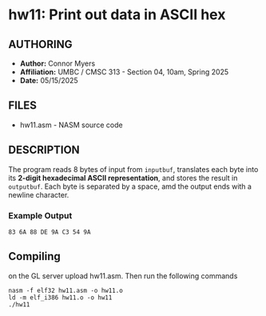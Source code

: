 # hw11: Print out data in ASCII hex

## AUTHORING
- **Author:** Connor Myers
- **Affiliation:** UMBC / CMSC 313 - Section 04, 10am, Spring 2025
- **Date:** 05/15/2025

## FILES
- hw11.asm    - NASM source code

## DESCRIPTION

The program reads 8 bytes of input from `inputbuf`, translates each byte into its **2-digit hexadecimal ASCII representation**, and stores the result in `outputbuf`.
Each byte is separated by a space, amd the output ends with a newline character.

### Example Output

`83 6A 88 DE 9A C3 54 9A`

## Compiling

on the GL server upload hw11.asm. Then run the following commands


    nasm -f elf32 hw11.asm -o hw11.o
    ld -m elf_i386 hw11.o -o hw11
    ./hw11
